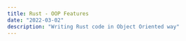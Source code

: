 ```yaml
---
title: Rust - OOP Features
date: "2022-03-02"
description: "Writing Rust code in Object Oriented way"
---
```



